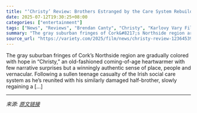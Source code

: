 ```yaml
---
title: "‘Christy’ Review: Brothers Estranged by the Care System Rebuild Their Bond in a Moving Irish Crowdpleaser"
date: 2025-07-12T19:30:25+08:00
categories: ["entertainment"]
tags: ["News", "Reviews", "Brendan Canty", "Christy", "Karlovy Vary Film Festival"]
summary: "The gray suburban fringes of Cork&#8217;s Northside region are gradually colored with hope in &#8220;Christy,&#8221; an old-fashioned coming-of-age heartwarmer with few narrative surprises but a winni"
source_url: "https://variety.com/2025/film/news/christy-review-1236453998/"
---
```


The gray suburban fringes of Cork&#8217;s Northside region are gradually colored with hope in &#8220;Christy,&#8221; an old-fashioned coming-of-age heartwarmer with few narrative surprises but a winningly authentic sense of place, people and vernacular. Following a sullen teenage casualty of the Irish social care system as he&#8217;s reunited with his similarly damaged half-brother, slowly regaining a [&#8230;]

---

*来源: [原文链接](https://variety.com/2025/film/news/christy-review-1236453998/)*
